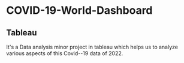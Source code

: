 # COVID-19-World-Dashboard
## Tableau
It's a Data analysis minor project in tableau which helps us to analyze various aspects of this Covid--19 data of 2022.
